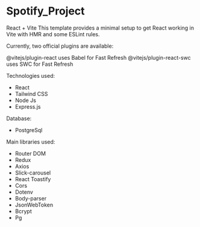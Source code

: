 # Spotify_Project

React + Vite This template provides a minimal setup to get React working in Vite with HMR and some ESLint rules.

Currently, two official plugins are available:

@vitejs/plugin-react uses Babel for Fast Refresh
@vitejs/plugin-react-swc uses SWC for Fast Refresh

Technologies used:
* React
* Tailwind CSS
* Node Js
* Express.js
  
Database:
* PostgreSql
  
Main libraries used:
* Router DOM
* Redux
* Axios
* Slick-carousel
* React Toastify
* Cors
* Dotenv
* Body-parser
* JsonWebToken
* Bcrypt
* Pg
